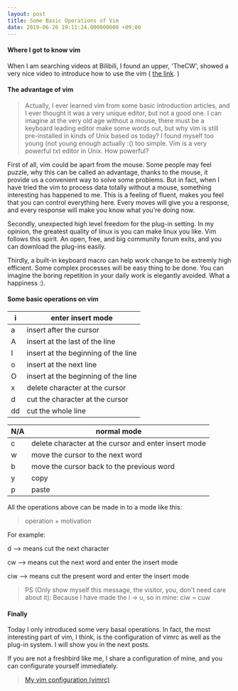 ```yaml
---
layout: post
title: Some Basic Operations of Vim
date: 2019-06-26 19:11:24.000000000 +09:00
---
```


#### Where I got to know vim

When I am searching videos at Bilibili, I found an upper, 'TheCW', showed a very nice video to introduce how to use the vim ( [the link](http://www.bilibili.com/video/av55498503?from=search&seid=9399177761934796555). )

#### The advantage of vim

> Actually, I ever learned vim from some basic introduction articles, and I ever thought it was a very unique editor, but not a good one. I can imagine at the very old age without a mouse, there must be a keyboard leading editor make some words out, but why vim is still pre-installed in kinds of Unix based os today? I found myself too young (not young enough actually :() too simple. Vim is a very powerful txt editor in Unix. How powerful? 

First of all, vim could be apart from the mouse. Some people may feel puzzle, why this can be called an advantage, thanks to the mouse, it provide us a convenient way to solve some problems. But in fact, when I have tried the vim to process data totally without a mouse, something interesting has happened to me. This is a feeling of fluent, makes you feel that you can control everything here. Every moves will give you a response, and every response will make you know what you're doing now. 

Secondly, unexpected high level freedom for the plug-in setting. In my opinion, the greatest quality of linux is you can make linux you like. Vim follows this spirit. An open, free, and big community forum exits, and you can download the plug-ins easily.

Thirdly, a built-in keyboard macro can help work change to be extremly high efficient. Some complex processes will be easy thing to be done. You can imagine the boring repetition in your daily work is elegantly avoided. What a happiness :).

#### Some basic operations on vim

| i  | enter insert mode                   |
|----|-------------------------------------|
| a  | insert after the cursor             |
| A  | insert at the last of the line      |
| I  | insert at the beginning of the line |
| o  | insert at the next line             |
| O  | insert at the beginning of the line |
| x  | delete character at the cursor      |
| d  | cut the character at the cursor     |
| dd | cut the whole line                  |

| N/A | normal mode                                          |
|-----|------------------------------------------------------|
| c   | delete character at the cursor and enter insert mode |
| w   | move the cursor to the next word                     |
| b   | move the cursor back to the previous word            |
| y   | copy                                                 |
| p   | paste                                                |

All the operations above can be made in to a mode like this:

> operation + motivation

For example:

d --> means cut the next character

cw --> means cut the next word and enter the insert mode

ciw --> means cut the present word and enter the insert mode 

> PS (Only show myself this message, the visitor, you, don't need care about it): Because I have made the i -> u, so in mine: ciw = cuw

#### Finally

Today I only introduced some very basal operations. In fact, the most interesting part of vim, I think, is the configuration of vimrc as well as the plug-in system. I will show you in the next posts.

If you are not a freshbird like me, I share a configuration of mine, and you can configurate yourself immediately.

> [My vim configuration (vimrc)](https://github.com/zququ/vim-configuration)
